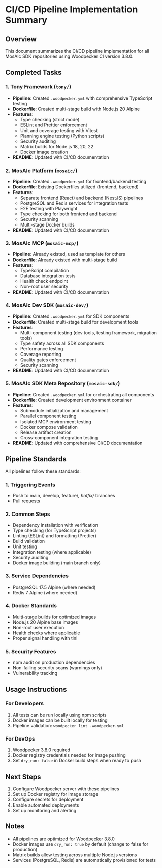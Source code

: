 # CI/CD Pipeline Implementation Summary

## Overview

This document summarizes the CI/CD pipeline implementation for all MosAIc SDK repositories using Woodpecker CI version 3.8.0.

## Completed Tasks

### 1. Tony Framework (`tony/`)
- **Pipeline**: Created `.woodpecker.yml` with comprehensive TypeScript testing
- **Dockerfile**: Created multi-stage build with Node.js 20 Alpine
- **Features**:
  - Type checking (strict mode)
  - ESLint and Prettier enforcement
  - Unit and coverage testing with Vitest
  - Planning engine testing (Python scripts)
  - Security auditing
  - Matrix builds for Node.js 18, 20, 22
  - Docker image creation
- **README**: Updated with CI/CD documentation

### 2. MosAIc Platform (`mosaic/`)
- **Pipeline**: Created `.woodpecker.yml` for frontend/backend testing
- **Dockerfile**: Existing Dockerfiles utilized (frontend, backend)
- **Features**:
  - Separate frontend (React) and backend (NestJS) pipelines
  - PostgreSQL and Redis services for integration tests
  - E2E testing with Playwright
  - Type checking for both frontend and backend
  - Security scanning
  - Multi-stage Docker builds
- **README**: Updated with CI/CD documentation

### 3. MosAIc MCP (`mosaic-mcp/`)
- **Pipeline**: Already existed, used as template for others
- **Dockerfile**: Already existed with multi-stage build
- **Features**:
  - TypeScript compilation
  - Database integration tests
  - Health check endpoint
  - Non-root user security
- **README**: Updated with CI/CD documentation

### 4. MosAIc Dev SDK (`mosaic-dev/`)
- **Pipeline**: Created `.woodpecker.yml` for SDK components
- **Dockerfile**: Created multi-stage build for development tools
- **Features**:
  - Multi-component testing (dev tools, testing framework, migration tools)
  - Type safety across all SDK components
  - Performance testing
  - Coverage reporting
  - Quality gates enforcement
  - Security scanning
- **README**: Updated with CI/CD documentation

### 5. MosAIc SDK Meta Repository (`mosaic-sdk/`)
- **Pipeline**: Created `.woodpecker.yml` for orchestrating all components
- **Dockerfile**: Created development environment container
- **Features**:
  - Submodule initialization and management
  - Parallel component testing
  - Isolated MCP environment testing
  - Docker compose validation
  - Release artifact creation
  - Cross-component integration testing
- **README**: Updated with comprehensive CI/CD documentation

## Pipeline Standards

All pipelines follow these standards:

### 1. Triggering Events
- Push to main, develop, feature/*, hotfix/* branches
- Pull requests

### 2. Common Steps
- Dependency installation with verification
- Type checking (for TypeScript projects)
- Linting (ESLint) and formatting (Prettier)
- Build validation
- Unit testing
- Integration testing (where applicable)
- Security auditing
- Docker image building (main branch only)

### 3. Service Dependencies
- PostgreSQL 17.5 Alpine (where needed)
- Redis 7 Alpine (where needed)

### 4. Docker Standards
- Multi-stage builds for optimized images
- Node.js 20 Alpine base images
- Non-root user execution
- Health checks where applicable
- Proper signal handling with tini

### 5. Security Features
- npm audit on production dependencies
- Non-failing security scans (warnings only)
- Vulnerability tracking

## Usage Instructions

### For Developers
1. All tests can be run locally using npm scripts
2. Docker images can be built locally for testing
3. Pipeline validation: `woodpecker lint .woodpecker.yml`

### For DevOps
1. Woodpecker 3.8.0 required
2. Docker registry credentials needed for image pushing
3. Set `dry_run: false` in Docker build steps when ready to push

## Next Steps

1. Configure Woodpecker server with these pipelines
2. Set up Docker registry for image storage
3. Configure secrets for deployment
4. Enable automated deployments
5. Set up monitoring and alerting

## Notes

- All pipelines are optimized for Woodpecker 3.8.0
- Docker images use `dry_run: true` by default (change to false for production)
- Matrix builds allow testing across multiple Node.js versions
- Services (PostgreSQL, Redis) are automatically provisioned for tests